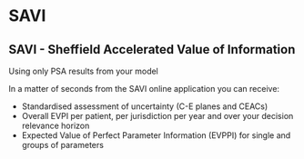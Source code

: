 SAVI
====
## SAVI - Sheffield Accelerated Value of Information

Using only PSA results from your model

In a matter of seconds from the SAVI online application you can receive:

* Standardised assessment of uncertainty (C-E planes and CEACs)
* Overall EVPI per patient, per jurisdiction per year and over your decision relevance horizon
* Expected Value of Perfect Parameter Information (EVPPI) for single and groups of parameters
